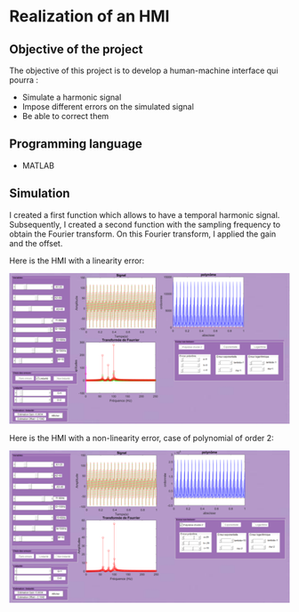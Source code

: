 # Realization of an HMI
## Objective of the project
The objective of this project is to develop a human-machine interface qui pourra : 
* Simulate a harmonic signal
* Impose different errors on the simulated signal
* Be able to correct them

## Programming language
* MATLAB

## Simulation
I created a first function which allows to have a temporal harmonic signal.  
Subsequently, I created a second function with the sampling frequency to obtain the Fourier transform. On this Fourier transform, I applied the gain and the offset.

Here is the HMI with a linearity error:
<p align="center"> <img src="Image4.png"/> </p>
Here is the HMI with a non-linearity error, case of polynomial of order 2:
<p align="center"> <img src="Image5.png"/> </p>
